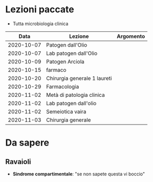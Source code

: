 # Lezioni paccate
- Tutta microbiologia clinica

| Data | Lezione | Argomento |
|---|---|---|
|2020-10-07|Patogen dall'Olio||
|2020-10-07|Lab patogen dall'Olio||
|2020-10-09|Patogen Arciola||
|2020-10-15|farmaco||
|2020-10-20|Chirurgia generale 1 laureti ||
|2020-10-29|Farmacologia||
|2020-11-02|Metà di patologia clinica||
|2020-11-02|Lab patogen dall'olio|
|2020-11-02|Semeiotica vaira||
|2020-11-03|Chirurgia generale||

# Da sapere

## Ravaioli
- __Sindrome compartimentale__: "se non sapete questa vi boccio"
